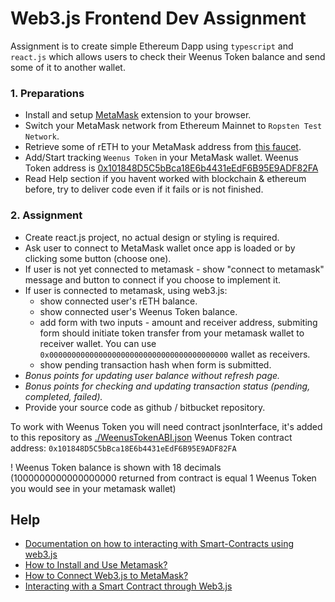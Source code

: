 # Web3.js Frontend Dev Assignment
Assignment is to create simple Ethereum Dapp using `typescript` and `react.js` which allows users to check their Weenus Token balance and send some of it to another wallet.

### 1. Preparations
- Install and setup [MetaMask](https://metamask.io/download.html) extension to your browser.
- Switch your MetaMask network from Ethereum Mainnet to `Ropsten Test Network`.
- Retrieve some of rETH to your MetaMask address from [this faucet](https://faucet.dimensions.network).
- Add/Start tracking `Weenus Token` in your MetaMask wallet. Weenus Token address is [0x101848D5C5bBca18E6b4431eEdF6B95E9ADF82FA](https://ropsten.etherscan.io/address/0x101848D5C5bBca18E6b4431eEdF6B95E9ADF82FA#code)
- Read Help section if you havent worked with blockchain & ethereum before, try to deliver code even if it fails or is not finished.

### 2. Assignment

- Create react.js project, no actual design or styling is required.
- Ask user to connect to MetaMask wallet once app is loaded or by clicking some button (choose one).
- If user is not yet connected to metamask - show "connect to metamask" message and button to connect if you choose to implement it.
- If user is connected to metamask, using web3.js:
  * show connected user's rETH balance.
  * show connected user's Weenus Token balance.
  * add form with two inputs - amount and receiver address, submiting form should initiate token transfer from your metamask wallet to receiver wallet. You can use `0x0000000000000000000000000000000000000000` wallet as receivers.
  * show pending transaction hash when form is submitted.
- *Bonus points for updating user balance without refresh page.*
- *Bonus points for checking and updating transaction status (pending, completed, failed).*
- Provide your source code as github / bitbucket repository.


To work with Weenus Token you will need contract jsonInterface, it's added to this repository as [./WeenusTokenABI.json](./WeenusTokenABI.json)
Weenus Token contract address: `0x101848D5C5bBca18E6b4431eEdF6B95E9ADF82FA`

! Weenus Token balance is shown with 18 decimals (1000000000000000000 returned from contract is equal 1 Weenus Token you would see in your metamask wallet)

## Help

- [Documentation on how to interacting with Smart-Contracts using web3.js](https://web3js.readthedocs.io/en/v1.3.0/web3-eth-contract.html)
- [How to Install and Use Metamask?](https://blog.wetrust.io/how-to-install-and-use-metamask-7210720ca047)
- [How to Connect Web3.js to MetaMask?](https://medium.com/@awantoch/how-to-connect-web3-js-to-metamask-in-2020-fee2b2edf58a)
- [Interacting with a Smart Contract through Web3.js](https://medium.com/@yangnana11/interacting-with-a-smart-contract-through-web3-js-tutorial-56a7ff2ff153)
